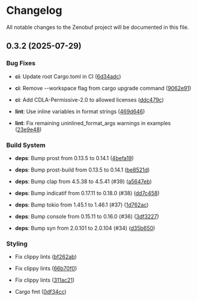 # Changelog

All notable changes to the Zenobuf project will be documented in this file.


## 0.3.2 (2025-07-29)



### Bug Fixes


- **ci**: Update root Cargo.toml in CI ([6d34adc](https://github.com/your-username/zenobuf/commit/6d34adc00c31b71fe0d640f84ceb9f8e094feb33))

- **ci**: Remove --workspace flag from cargo upgrade command ([9062e91](https://github.com/your-username/zenobuf/commit/9062e91969f93d41a6645a93fd6d0fe40c0f380e))

- **ci**: Add CDLA-Permissive-2.0 to allowed licenses ([ddc479c](https://github.com/your-username/zenobuf/commit/ddc479c58bf0cc37417e636042818b74b00fef29))

- **lint**: Use inline variables in format strings ([469d646](https://github.com/your-username/zenobuf/commit/469d64626dc238bd059c4cc5e84303c168e7a97d))

- **lint**: Fix remaining uninlined_format_args warnings in examples ([23e9e48](https://github.com/your-username/zenobuf/commit/23e9e48038e0a5b1d15691341c6597b6dc37a386))


### Build System


- **deps**: Bump prost from 0.13.5 to 0.14.1 ([4befa19](https://github.com/your-username/zenobuf/commit/4befa1989c4c401b5793654cb8f66e8c0eb2a77c))

- **deps**: Bump prost-build from 0.13.5 to 0.14.1 ([be8521d](https://github.com/your-username/zenobuf/commit/be8521dd904bd78fcdc2549a63f869ee260095ea))

- **deps**: Bump clap from 4.5.38 to 4.5.41 (#39) ([a5647eb](https://github.com/your-username/zenobuf/commit/a5647eb4e6c0c148a5fbc03855d2e1f7860fe129))

- **deps**: Bump indicatif from 0.17.11 to 0.18.0 (#38) ([dd7c458](https://github.com/your-username/zenobuf/commit/dd7c4580d71b379870f80c0f30d9868711193e6a))

- **deps**: Bump tokio from 1.45.1 to 1.46.1 (#37) ([1d762ac](https://github.com/your-username/zenobuf/commit/1d762ac4cba029f6d76b74ed286b4231bbf30ddf))

- **deps**: Bump console from 0.15.11 to 0.16.0 (#36) ([3df3227](https://github.com/your-username/zenobuf/commit/3df3227d4ee039b18d6936f065a3f0357c790072))

- **deps**: Bump syn from 2.0.101 to 2.0.104 (#34) ([d35b650](https://github.com/your-username/zenobuf/commit/d35b6502a593ffcffb3c41f9ff6d5ff6cd576019))


### Styling


- Fix clippy lints ([bf262ab](https://github.com/your-username/zenobuf/commit/bf262ab5aff684fd74907d004bc112c3a6c04ea9))

- Fix clippy lints ([66b70f0](https://github.com/your-username/zenobuf/commit/66b70f09af53a0a6bcd709f00532863bb340fe59))

- Fix clippy lints ([311ac21](https://github.com/your-username/zenobuf/commit/311ac2136a8ca33077474bfbc70fc91e730b7afc))

- Cargo fmt ([0df34cc](https://github.com/your-username/zenobuf/commit/0df34ccd96bc0edd3b87bc8dd3a485d641b3a3b8))

<!-- Generated by git-cliff -->
